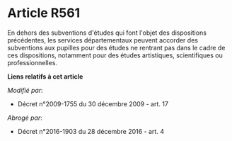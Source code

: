 # Article R561

En dehors des subventions d'études qui font l'objet des dispositions précédentes, les services départementaux peuvent
accorder des subventions aux pupilles pour des études ne rentrant pas dans le cadre de ces dispositions, notamment pour des
études artistiques, scientifiques ou professionnelles.

**Liens relatifs à cet article**

_Modifié par_:

  - Décret n°2009-1755 du 30 décembre 2009 - art. 17

_Abrogé par_:

  - Décret n°2016-1903 du 28 décembre 2016 - art. 4
